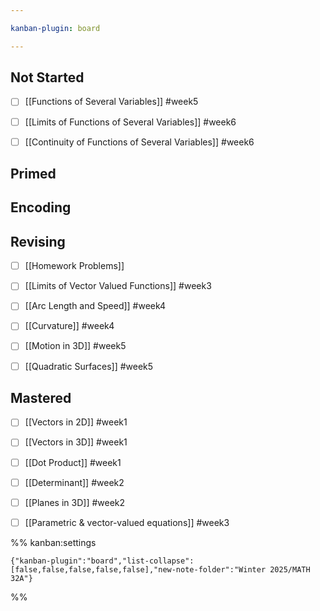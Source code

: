 ```yaml
---

kanban-plugin: board

---
```


## Not Started

- [ ] [[Functions of Several Variables]] #week5
- [ ] [[Limits of Functions of Several Variables]] #week6
- [ ] [[Continuity of Functions of Several Variables]] #week6


## Primed



## Encoding



## Revising

- [ ] [[Homework Problems]]
- [ ] [[Limits of Vector Valued Functions]] #week3
- [ ] [[Arc Length and Speed]] #week4
- [ ] [[Curvature]] #week4
- [ ] [[Motion in 3D]] #week5
- [ ] [[Quadratic Surfaces]] #week5


## Mastered

- [ ] [[Vectors in 2D]] #week1
- [ ] [[Vectors in 3D]] #week1
- [ ] [[Dot Product]] #week1
- [ ] [[Determinant]] #week2
- [ ] [[Planes in 3D]] #week2
- [ ] [[Parametric & vector-valued equations]] #week3




%% kanban:settings
```
{"kanban-plugin":"board","list-collapse":[false,false,false,false,false],"new-note-folder":"Winter 2025/MATH 32A"}
```
%%